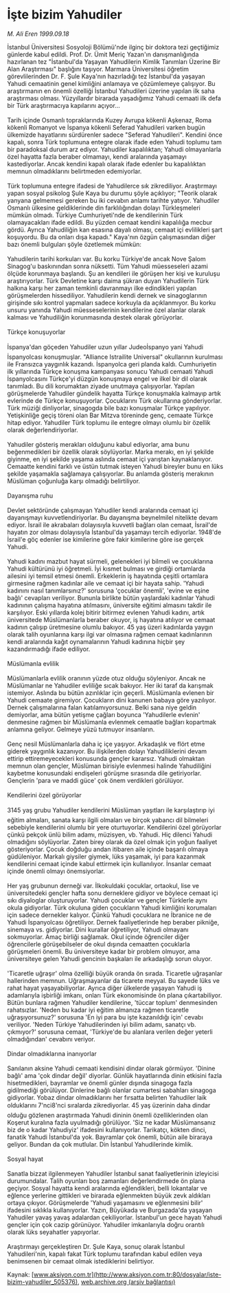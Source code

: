 # İşte bizim Yahudiler

*M. Ali Eren 1999.09.18*

<div class="pNewsDetailMainContent ctx_content" itemprop="articleBody">
 İstanbul Üniversitesi Sosyoloji Bölümü'nde ilginç bir doktora tezi geçtiğimiz günlerde kabul edildi. Prof. Dr. Ümit Meriç Yazan'ın danışmanlığında hazırlanan tez "İstanbul'da Yaşayan Yahudilerin Kimlik Tanımları Üzerine Bir Alan Araştırması" başlığını taşıyor. Marmara Üniversitesi öğretim görevlilerinden Dr. F. Şule Kaya'nın hazırladığı tez İstanbul'da yaşayan Yahudi cemaatinin genel kimliğini anlamaya ve çözümlemeye çalışıyor. Bu araştırmanın en önemli özelliği İstanbul Yahudileri üzerine yapılan ilk saha araştırması olması. Yüzyıllardır birarada yaşadığımız Yahudi cemaati ilk defa bir Türk araştırmacıya kapılarını açıyor...
 <br/>
 <br/>
 Tarih içinde Osmanlı topraklarında Kuzey Avrupa kökenli Aşkenaz, Roma kökenli Romanyot ve İspanya kökenli Seferad Yahudileri varken bugün ülkemizde hayatlarını sürdürenler sadece "Seferad Yahudileri". Kendini önce kapalı, sonra Türk toplumuna entegre olarak ifade eden Yahudi toplumu tam bir paradoksal durum arz ediyor. Yahudiler kapalılıktan; Yahudi olmayanlarla özel hayatta fazla beraber olmamayı, kendi aralarında yaşamayı kastediyorlar. Ancak kendini kapalı olarak ifade edenler bu kapalılıktan memnun olmadıklarını belirtmeden edemiyorlar.
 <br/>
 <br/>
 Türk toplumuna entegre ifadesi de Yahudilerce sık zikrediliyor. Araştırmayı yapan sosyal psikolog Şule Kaya bu durumu şöyle açıklıyor; "Teorik olarak yanyana gelmemesi gereken bu iki cevabın anlamı tarihte yatıyor. Yahudiler Osmanlı ülkesine geldiklerinde din farklılığından dolayı Türkleşmeleri mümkün olmadı. Türkiye Cumhuriyeti'nde de kendilerinin Türk olamayacakları ifade edildi. Bu yüzden cemaat kendini kapalılığa mecbur gördü. Ayrıca Yahudiliğin kan esasına dayalı olması, cemaat içi evlilikleri şart koşuyordu. Bu da onları dışa kapadı." Kaya'nın özgün çalışmasından diğer bazı önemli bulguları şöyle özetlemek mümkün:
 <br/>
 <br/>
 Yahudilerin tarihi korkuları var. Bu korku Türkiye'de ancak Nove Şalom Sinagog'u baskınından sonra nüksetti. Tüm Yahudi müesseseleri azami ölçüde korunmaya başlandı. Şu an kendileri ile görüşen her kişi ve kuruluşu araştırıyorlar. Türk Devletine karşı daima şükran duyan Yahudilerin Türk halkına karşı her zaman temkinli davranmayı ilke edindikleri yapılan görüşmelerden hissediliyor. Yahudilerin kendi dernek ve sinagoglarının girişinde sıkı kontrol yapmaları sadece korkuyla da açıklanmıyor. Bu korku unsuru yanında Yahudi müesseselerinin kendilerine özel alanlar olarak kalması ve Yahudiliğin korunmasında destek olarak görüyorlar.
 <br/>
 <br/>
 Türkçe konuşuyorlar
 <br/>
 <br/>
 İspanya'dan göçeden Yahudiler uzun yıllar Judeoİspanyo yani Yahudi İspanyolcası konuşmuşlar. "Alliance Istrailite Universal" okullarının kurulması ile Fransızca yaygınlık kazandı. İspanyolca geri planda kaldı. Cumhuriyetin ilk yıllarında Türkçe konuşma kampanyası sonucu Yahudi cemaati Yahudi İspanyolcasını Türkçe'yi düzgün konuşmaya engel ve ilkel bir dil olarak tanımladı. Bu dili korumaktan ziyade unutmaya çalışıyorlar. Yapılan görüşmelerde Yahudiler gündelik hayatta Türkçe konuşmakla kalmayıp artık evlerinde de Türkçe konuşuyorlar. Çocuklarını Türk okullarına gönderiyorlar. Türk müziği dinliyorlar, sinagogda bile bazı konuşmalar Türkçe yapılıyor. Yetişkinliğe geçiş töreni olan Bar Mitzva töreninde genç, cemaate Türkçe hitap ediyor. Yahudiler Türk toplumu ile entegre olmayı olumlu bir özellik olarak değerlendiriyorlar.
 <br/>
 <br/>
 Yahudiler gösteriş merakları olduğunu kabul ediyorlar, ama bunu beğenmedikleri bir özellik olarak söylüyorlar. Marka merakı, en iyi şekilde giyinme, en iyi şekilde yaşama aslında cemaat içi yarıştan kaynaklanıyor. Cemaatte kendini farklı ve üstün tutmak isteyen Yahudi bireyler bunu en lüks şekilde yaşamakla sağlamaya çalışıyorlar. Bu anlamda gösteriş merakının Müslüman çoğunluğa karşı olmadığı belirtiliyor.
 <br/>
 <br/>
 Dayanışma ruhu
 <br/>
 <br/>
 Devlet sektöründe çalışmayan Yahudiler kendi aralarında cemaat içi dayanışmayı kuvvetlendiriyorlar. Bu dayanışma beynelmilel nitelikte devam ediyor. İsrail ile akrabaları dolayısıyla kuvvetli bağları olan cemaat, İsrail'de hayatın zor olması dolayısıyla İstanbul'da yaşamayı tercih ediyorlar. 1948'de İsrail'e göç edenler ise kimilerine göre fakir kimilerine göre ise gerçek Yahudi.
 <br/>
 <br/>
 Yahudi kadını mazbut hayat sürmeli, gelenekleri iyi bilmeli ve çocuklarına Yahudi kültürünü iyi öğretmeli. İyi kısmet bulması ve girdiği ortamlarda ailesini iyi temsil etmesi önemli. Erkeklerin iş hayatında çeşitli ortamlara girmesine rağmen kadınlar aile ve cemaat içi bir hayata sahip. 'Yahudi kadınını nasıl tanımlarsınız?' sorusuna 'çocuklar önemli', 'evine ve eşine bağlı' cevapları veriliyor. Bununla birlikte bütün yaşlardaki kadınlar Yahudi kadınının çalışma hayatına atılmasını, üniversite eğitimi almasını takdir ile karşılıyor. Eski yıllarda kolej bitirir bitirmez evlenen Yahudi kadını, artık üniversitede Müslümanlarla beraber okuyor, iş hayatına atılıyor ve cemaat kadının çalışıp üretmesine olumlu bakıyor. 45 yaş üzeri kadınlarda yaygın olarak talih oyunlarına karşı ilgi var olmasına rağmen cemaat kadınlarının kendi aralarında kağıt oynamalarının Yahudi kadınına hiçbir şey kazandırmadığı ifade ediliyor.
 <br/>
 <br/>
 Müslümanla evlilik
 <br/>
 <br/>
 Müslümanlarla evlilik oranının yüzde otuz olduğu söyleniyor. Ancak ne Müslümanlar ne Yahudiler evliliğe sıcak bakıyor. Her iki taraf da karışmak istemiyor. Aslında bu bütün azınlıklar için geçerli. Müslümanla evlenen bir Yahudi cemaate giremiyor. Çocukların dini kanunen babaya göre yazılıyor. Dernek çalışmalarına falan katılamıyorsunuz. Belki sana niye geldin demiyorlar, ama bütün yetişme çağları boyunca 'Yahudilerle evlenin' denmesine rağmen bir Müslümanla evlenmek cemaatle bağları kopartmak anlamına geliyor. Gelmeye yüzü tutmuyor insanların.
 <br/>
 <br/>
 Genç nesil Müslümanlarla daha iç içe yaşıyor. Arkadaşlık ve flört etme giderek yaygınlık kazanıyor. Bu ilişkilerden dolayı Yahudiliklerini devam ettirip ettiremeyecekleri konusunda gençler kararsız. Yahudi olmaktan memnun olan gençler, Müslüman birisiyle evlenmesi halinde Yahudiliğini kaybetme konusundaki endişeleri görüşme sırasında dile getiriyorlar. Gençlerin 'para ve maddi güce' çok önem verdikleri görülüyor.
 <br/>
 <br/>
 Kendilerini özel görüyorlar
 <br/>
 <br/>
 3145 yaş grubu Yahudiler kendilerini Müslüman yaşıtları ile karşılaştırıp iyi eğitim almaları, sanata karşı ilgili olmaları ve birçok yabancı dil bilmeleri sebebiyle kendilerini olumlu bir yere oturtuyorlar. Kendilerini özel görüyorlar çünkü pekçok ünlü bilim adamı, müzisyen, vb. Yahudi. Hiç dilenci Yahudi olmadığını söylüyorlar. Zaten birey olarak da özel olmak için yoğun faaliyet gösteriyorlar. Çocuk doğduğu andan itibaren aile içinde başarılı olmaya güdüleniyor. Markalı giysiler giymek, lüks yaşamak, iyi para kazanmak kendilerini cemaat içinde kabul ettirmek için kullanılıyor. İnsanlar cemaat içinde önemli olmayı önemsiyorlar.
 <br/>
 <br/>
 Her yaş grubunun derneği var. İlkokuldaki çocuklar, ortaokul, lise ve üniversitedeki gençler hafta sonu derneklere gidiyor ve böylece cemaat içi sıkı diyaloglar oluşturuyorlar. Yahudi çocuklar ve gençler Türklerle aynı okula gidiyorlar. Türk okuluna giden çocukların Yahudi kimliğini korumaları için sadece dernekler kalıyor. Çünkü Yahudi çocuklara ne İbranice ne de Yahudi İspanyolcası öğretiliyor. Dernek faaliyetlerinde hep beraber pikniğe, sinemaya vs. gidiyorlar. Dini kurallar öğretiliyor, Yahudi olmayanı sokmuyorlar. Amaç birliği sağlamak. Okul içinde öğrenciler diğer öğrencilerle görüşebilseler de okul dışında cemaatten çocuklarla görüşmeleri önemli. Bu üniversiteye kadar bir problem olmuyor, ama üniversiteye gelen Yahudi gencinin başkaları ile arkadaşlığı sorun oluyor.
 <br/>
 <br/>
 'Ticaretle uğraşır' olma özelliği büyük oranda ön sırada. Ticaretle uğraşanlar hallerinden memnun. Uğraşmayanlar da ticarete meyyal. Bu sayede lüks ve rahat hayat yaşayabiliyorlar. Ayrıca diğer ülkelerde yaşayan Yahudi iş adamlarıyla işbirliği imkanı, onları Türk ekonomisinde ön plana çıkartabiliyor. Bütün bunlara rağmen Yahudiler kendilerine, 'tüccar toplum' denmesinden rahatsızlar. 'Neden bu kadar iyi eğitim almanıza rağmen ticaretle uğraşıyorsunuz?' sorusuna 'En iyi para bu işte kazanıldığı için' cevabı veriliyor. 'Neden Türkiye Yahudilerinden iyi bilim adamı, sanatçı vb. çıkmıyor?' sorusuna cemaat, 'Türkiye'de bu alanlara verilen değer yeterli olmadığından' cevabını veriyor.
 <br/>
 <br/>
 Dindar olmadıklarına inanıyorlar
 <br/>
 <br/>
 Sanılanın aksine Yahudi cemaati kendisini dindar olarak görmüyor. 'Dinine bağlı' ama 'çok dindar değil' diyorlar. Günlük hayatlarında dinin etkisini fazla hisetmedikleri, bayramlar ve önemli günler dışında sinagoga fazla gidilmediği görülüyor. Dinlerine bağlı olanlar cumartesi sabahları sinagoga gidiyorlar. Yobaz dindar olmadıklarını her fırsatta belirten Yahudiler laik olduklarını 7'nci8'nci sıralarda zikrediyorlar. 45 yaş üzerinin daha dindar olduğu gözlenen araştırmada Yahudi dininin önemli özelliklerinden olan Koşerut kuralına fazla uyulmadığı görülüyor. 'Siz ne kadar Müslümansanız biz de o kadar Yahudiyiz' ifadesini kullanıyorlar. Tarikatçı, kökten dinci, fanatik Yahudi İstanbul'da yok. Bayramlar çok önemli, bütün aile biraraya geliyor. Bundan da çok mutlular. Din İstanbul Yahudilerinde kimlik.
 <br/>
 <br/>
 Sosyal hayat
 <br/>
 <br/>
 Sanatla bizzat ilgilenmeyen Yahudiler İstanbul sanat faaliyetlerinin izleyicisi durumundalar. Talih oyunları boş zamanları değerlendirmede ön plana geçiyor. Sosyal hayatta kendi aralarında eğlendikleri, belli lokantalar ve eğlence yerlerine gittikleri ve birarada eğlenmekten büyük zevk aldıkları ortaya çıkıyor. Görüşmelerde 'Yahudi yaşamasını ve eğlenmesini bilir' ifadesini sıklıkla kullanıyorlar. Yazın, Büyükada ve Burgazada'da yaşayan Yahudiler yavaş yavaş adalardan çekiliyorlar. İstanbul'un gece hayatı Yahudi gençler için çok cazip görünüyor. Yahudiler imkanlarıyla doğru orantılı olarak lüks seyahatler yapıyorlar.
 <br/>
 <br/>
 Araştırmayı gerçekleştiren Dr. Şule Kaya, sonuç olarak İstanbul Yahudileri'nin, kapalı fakat Türk toplumu tarafından kabul edilen veya benimsenen bir cemaat olmak istediklerini belirtiyor.
 <br/>
</div>


Kaynak: [www.aksiyon.com.tr](http://www.aksiyon.com.tr:80/dosyalar/iste-bizim-yahudiler_505376), [web.archive.org (arşiv bağlantısı)](http://web.archive.org/web/20160111212245/http://www.aksiyon.com.tr:80/dosyalar/iste-bizim-yahudiler_505376)
